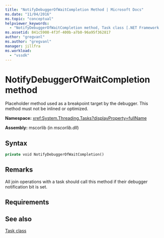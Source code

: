 ```yaml
---
title: "NotifyDebuggerOfWaitCompletion Method | Microsoft Docs"
ms.date: "11/04/2016"
ms.topic: "conceptual"
helpviewer_keywords: 
  - "NotifyDebuggerOfWaitCompletion method, Task class [.NET Framework debug engines]"
ms.assetid: 841c5908-4f3f-400b-a7b0-96a95f362817
author: "gregvanl"
ms.author: "gregvanl"
manager: jillfra
ms.workload: 
  - "vssdk"
---
```

# NotifyDebuggerOfWaitCompletion method
Placeholder method used as a breakpoint target by the debugger. This method must not be inlined or optimized.  
  
 **Namespace:** <xref:System.Threading.Tasks?displayProperty=fullName>  
  
 **Assembly:** mscorlib (in *mscorlib.dll*)  
  
## Syntax  
  
```vb  
private void NotifyDebuggerOfWaitCompletion()  
```  
  
## Remarks  
 All join operations with a task should call this method if their debugger notification bit is set.  
  
## Requirements  
  
## See also  
 [Task class](../../extensibility/debugger/task-class-internal-members.md)